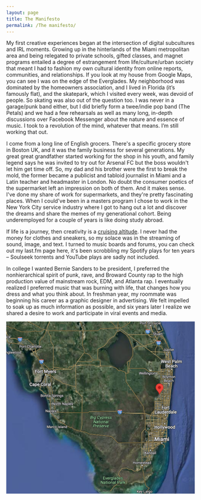 ```yaml
---
layout: page
title: The Manifesto
permalink: /The manifesto/
---
```

My first creative experiences began at the intersection of digital subcultures and IRL moments. Growing up in the hinterlands of the Miami metropolitan area and 
being relegated to private schools, gifted classes, and magnet programs entailed a degree of estrangement from life/culture/urban society that meant I had to fashion
my own cultural identity from online reports, communities, and relationships. If you look at my house from Google Maps, you can see I was on the edge of the Everglades. My neighborhood was dominated by the homeowners association, and I lived in Florida (it’s famously flat), and the skatepark, which I visited every week, was devoid of people. So skating was also out of the question too. I was never in a garage/punk band either, but I did briefly form a twee/indie pop band (The Petals) and we had a few rehearsals as well as many long, in-depth discussions over Facebook Messenger about the nature and essence of music. I took to a revolution of the mind, whatever that means. I’m still working that out. 

I come from a long line of English grocers. There's a specific grocery store in Boston UK, and it was the family business for several generations. My great great grandfather started working for the shop in his youth, and family legend says he was invited to try out for Arsenal FC but the boss wouldn't let him get time off. So, my dad and his brother were the first to break the mold, the former became a publicist and tabloid journalist in Miami and a Latin teacher and headmaster in London. No doubt the consumer poetics of the supermarket left an impression on both of them. And it makes sense. I've done my share of work for supermarkets, and they're pretty fascinating places. When I could've been in a masters program I chose to work in the New York City service industry where I got to hang out a lot and discover the dreams and share the memes of my generational cohort. Being underemployed for a couple of years is like doing study abroad. 

If life is a journey, then creativity is a [cruising altitude](https://soundcloud.com/woodenpanelling/surfing-mp3?si=0774129d25b241049261b8a1566fb12c&utm_source=clipboard&utm_medium=text&utm_campaign=social_sharing). I never had the money for clothes and sneakers, so my solace was in the streaming of sound, image, and text. I turned to music boards and forums, you can check out my last.fm page here, it's been scrobbling my Spotify plays for ten years – Soulseek torrents and YouTube plays are sadly not included.


In college I wanted Bernie Sanders to be president, I preferred the nonhierarchical spirit of punk, rave, and Broward County rap to the high production value of mainstream rock, EDM, and Atlanta rap. I eventually realized I preferred music that was burning with life, that changes how you dress and what you think about. In freshman year, my roommate was beginning his career as a graphic designer in advertising. We felt impelled to soak up as much information as possible, and six years later I realize we shared a desire to work and participate in viral events and media. 



<img class="image" src="Screenshot 2023-07-27 at 12.08.38 PM.png">






